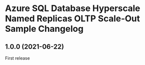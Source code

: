 # Azure SQL Database Hyperscale Named Replicas OLTP Scale-Out Sample Changelog

<a name="1.0.0"></a>
## 1.0.0 (2021-06-22)

First release